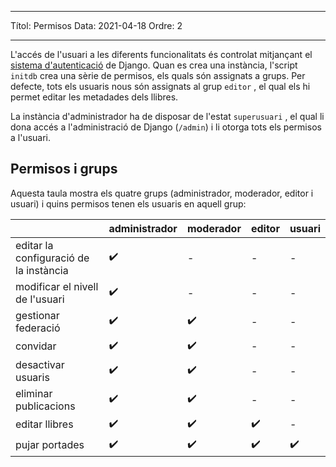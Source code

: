 - - -
Títol: Permisos Data: 2021-04-18 Ordre: 2
- - -

L'accés de l'usuari a les diferents funcionalitats és controlat mitjançant el [sistema d'autenticació](https://docs.djangoproject.com/en/3.2/topics/auth/default/) de Django. Quan es crea una instància, l'script `initdb` crea una sèrie de permisos, els quals són assignats a grups. Per defecte, tots els usuaris nous són assignats al grup `editor` , el qual els hi permet editar les metadades dels llibres.

La instància d'administrador ha de disposar de l'estat `superusuari` , el qual li dona accés a l'administració de Django (`/admin`) i li otorga tots els permisos a l'usuari.

## Permisos i grups
Aquesta taula mostra els quatre grups (administrador, moderador, editor i usuari) i quins permisos tenen els usuaris en aquell grup:

|                                        | administrador | moderador | editor | usuari |
| -------------------------------------- | ------------- | --------- | ------ | ------ |
| editar la configuració de la instància | ✔️            | -         | -      | -      |
| modificar el nivell de l'usuari        | ✔️            | -         | -      | -      |
| gestionar federació                    | ✔️            | ✔️        | -      | -      |
| convidar                               | ✔️            | ✔️        | -      | -      |
| desactivar usuaris                     | ✔️            | ✔️        | -      | -      |
| eliminar publicacions                  | ✔️            | ✔️        | -      | -      |
| editar llibres                         | ✔️            | ✔️        | ✔️     | -      |
 pujar portades            |  ✔️    |     ✔️       |   ✔️     |  ✔️
